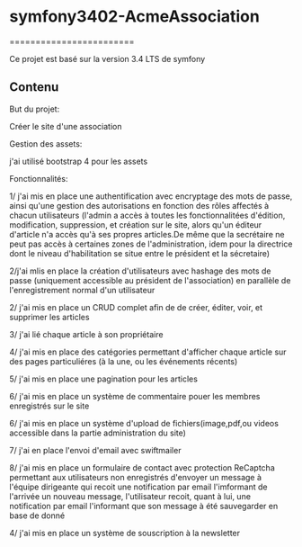 # symfony3402-AcmeAssociation
========================

Ce projet est basé sur la version 3.4 LTS de symfony

Contenu
--------------

But du projet:

Créer le site d'une association 

Gestion des assets:

j'ai utilisé bootstrap 4 pour les assets

Fonctionnalités:

1/ j'ai mis en place une authentification avec encryptage des mots de passe, ainsi qu'une gestion des autorisations en fonction des rôles affectés à chacun utilisateurs (l'admin a accès à toutes les fonctionnalitées d'édition, modification, suppression, et création sur le site, alors qu'un éditeur d'article n'a accès qu'à ses propres articles.De même que la secrétaire ne peut pas accès à certaines zones de l'administration, idem pour la directrice dont le niveau d'habilitation se situe entre le président et la sécretaire)

2/j'ai mlis en place la création d'utilisateurs avec hashage des mots de passe (uniquement accessible au président de l'association) en parallèle de l'enregistrement normal d'un utilisateur

2/ j'ai mis en place un CRUD complet afin de de créer, éditer, voir, et supprimer les articles 

3/ j'ai lié chaque article à son propriétaire

4/ j'ai mis en place des catégories permettant d'afficher chaque article sur des pages particuliéres (à la une, ou les événements récents)

5/ j'ai mis en place une pagination pour les articles

6/ j'ai mis en place un système de commentaire pouer les membres enregistrés sur le site

6/ j'ai mis en place un système d'upload de fichiers(image,pdf,ou videos accessible dans la partie administration du site)

7/ j'ai en place l'envoi d'email avec swiftmailer

8/ j'ai mis en place un formulaire de contact avec protection ReCaptcha permettant aux utilisateurs non enregistrés d'envoyer un message à l'équipe dirigeante qui recoit une notification par email l'imformant de l'arrivée un nouveau message, l'utilisateur recoit, quant à lui, une notification par email l'informant que son message à été sauvegarder en base de donné

4/ j'ai mis en place un système de souscription à la newsletter
